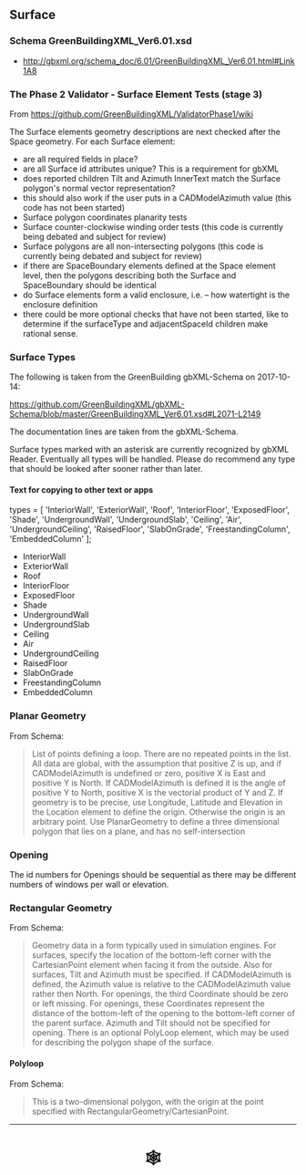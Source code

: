

## Surface


### Schema GreenBuildingXML_Ver6.01.xsd

* <http://gbxml.org/schema_doc/6.01/GreenBuildingXML_Ver6.01.html#Link1A8>



### The Phase 2 Validator - Surface Element Tests (stage 3)

From <https://github.com/GreenBuildingXML/ValidatorPhase1/wiki>

The Surface elements geometry descriptions are next checked after the Space geometry. For each Surface element:

* are all required fields in place?
* are all Surface id attributes unique? This is a requirement for gbXML
* does reported children Tilt and Azimuth InnerText match the Surface polygon's normal vector representation?
* this should also work if the user puts in a CADModelAzimuth value (this code has not been started)
* Surface polygon coordinates planarity tests
* Surface counter-clockwise winding order tests (this code is currently being debated and subject for review)
* Surface polygons are all non-intersecting polygons (this code is currently being debated and subject for review)
* if there are SpaceBoundary elements defined at the Space element level, then the polygons describing both the Surface and SpaceBoundary should be identical
* do Surface elements form a valid enclosure, i.e. – how watertight is the enclosure definition
* there could be more optional checks that have not been started, like to determine if the surfaceType and adjacentSpaceId children make rational sense.


### Surface Types

The following is taken from the GreenBuilding gbXML-Schema on 2017-10-14:

<https://github.com/GreenBuildingXML/gbXML-Schema/blob/master/GreenBuildingXML_Ver6.01.xsd#L2071-L2149>

The documentation lines are taken from the gbXML-Schema.

Surface types marked with an asterisk are currently recognized by gbXML Reader. Eventually all types will be handled. Please do recommend any type that should be looked after sooner rather than later.

#### Text for copying to other text or apps
types = [ 'InteriorWall', 'ExteriorWall', 'Roof', 'InteriorFloor', 'ExposedFloor', 'Shade', 'UndergroundWall', 'UndergroundSlab', 'Ceiling', 'Air', 'UndergroundCeiling', 'RaisedFloor', 'SlabOnGrade', 'FreestandingColumn', 'EmbeddedColumn' ];


* InteriorWall
* ExteriorWall
* Roof
* InteriorFloor
* ExposedFloor
* Shade
* UndergroundWall
* UndergroundSlab
* Ceiling
* Air
* UndergroundCeiling
* RaisedFloor
* SlabOnGrade
* FreestandingColumn
* EmbeddedColumn

### Planar Geometry

From Schema:

> List of points defining a loop. There are no repeated points in the list. All data are global, with the assumption that positive Z is up, and if CADModelAzimuth is undefined or zero, positive X is East and positive Y is North. If CADModelAzimuth is defined it is the angle of positive Y to North, positive X is the vectorial product of Y and Z. If geometry is to be precise, use Longitude, Latitude and Elevation in the Location element to define the origin. Otherwise the origin is an arbitrary point. Use PlanarGeometry to define a three dimensional polygon that lies on a plane, and has no self-intersection

### Opening

The id numbers for Openings should be sequential as there may be different numbers of windows per wall or elevation.


### Rectangular Geometry

From Schema:

> Geometry data in a form typically used in simulation engines. For surfaces, specify the location of the bottom-left corner with the CartesianPoint element when facing it from the outside. Also for surfaces, Tilt and Azimuth must be specified. If CADModelAzimuth is defined, the Azimuth value is relative to the CADModelAzimuth value rather then North. For openings, the third Coordinate should be zero or left missing. For openings, these Coordinates represent the distance of the bottom-left of the opening to the bottom-left corner of the parent surface.	Azimuth and Tilt should not be specified for opening. There is an optional PolyLoop element, which may be used for describing the polygon shape of the surface.



#### Polyloop

From Schema:

> This is a two-dimensional polygon, with the origin at the point specified with RectangularGeometry/CartesianPoint.

***

# <center title="hello!" ><a href=javascript:window.scrollTo(0,0); style=text-decoration:none; > &#x1f578; </a></center>
